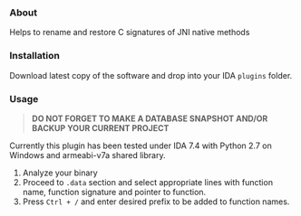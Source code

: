 ### About

Helps to rename and restore C signatures of JNI native methods

### Installation

Download latest copy of the software and drop into your IDA `plugins` folder.

### Usage

> **DO NOT FORGET TO MAKE A DATABASE SNAPSHOT AND/OR BACKUP YOUR CURRENT PROJECT**

Currently this plugin has been tested under IDA 7.4 with Python 2.7 on Windows and armeabi-v7a shared library.

1. Analyze your binary
2. Proceed to `.data` section and select appropriate lines with function name, function signature and pointer to function.
3. Press `Ctrl + /` and enter desired prefix to be added to function names.

